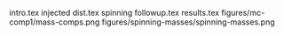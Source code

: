 intro.tex
injected dist.tex
spinning followup.tex
results.tex
figures/mc-comp1/mass-comps.png
figures/spinning-masses/spinning-masses.png
